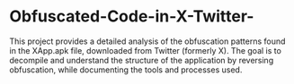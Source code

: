 # Obfuscated-Code-in-X-Twitter-
This project provides a detailed analysis of the obfuscation patterns found in the XApp.apk file, downloaded from Twitter (formerly X). The goal is to decompile and understand the structure of the application by reversing obfuscation, while documenting the tools and processes used.
